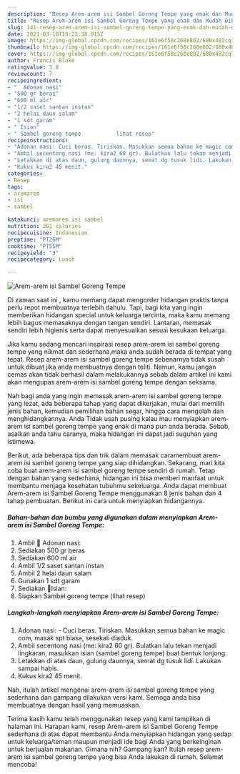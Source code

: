 ```yaml
---
description: "Resep Arem-arem isi Sambel Goreng Tempe yang enak dan Mudah Dibuat"
title: "Resep Arem-arem isi Sambel Goreng Tempe yang enak dan Mudah Dibuat"
slug: 141-resep-arem-arem-isi-sambel-goreng-tempe-yang-enak-dan-mudah-dibuat
date: 2021-03-10T19:22:38.015Z
image: https://img-global.cpcdn.com/recipes/161e6f58c268e802/680x482cq70/arem-arem-isi-sambel-goreng-tempe-foto-resep-utama.jpg
thumbnail: https://img-global.cpcdn.com/recipes/161e6f58c268e802/680x482cq70/arem-arem-isi-sambel-goreng-tempe-foto-resep-utama.jpg
cover: https://img-global.cpcdn.com/recipes/161e6f58c268e802/680x482cq70/arem-arem-isi-sambel-goreng-tempe-foto-resep-utama.jpg
author: Francis Blake
ratingvalue: 3.8
reviewcount: 7
recipeingredient:
- "  Adonan nasi"
- "500 gr beras"
- "600 ml air"
- "1/2 saset santan instan"
- "2 helai daun salam"
- "1 sdt garam"
- " Isian"
- " Sambel goreng tempe           lihat resep"
recipeinstructions:
- "Adonan nasi: Cuci beras. Tiriskan. Masukkan semua bahan ke magic com, masak spt biasa, sesekali diaduk."
- "Ambil secentong nasi (me: kira2 60 gr). Bulatkan lalu tekan menjadi lingkaran, masukkan isian (sambel goreng tempe) buat bentuk lonjong."
- "Letakkan di atas daun, gulung daunnya, semat dg tusuk lidi. Lakukan sampai habis."
- "Kukus kira2 45 menit."
categories:
- Resep
tags:
- aremarem
- isi
- sambel

katakunci: aremarem isi sambel 
nutrition: 261 calories
recipecuisine: Indonesian
preptime: "PT26M"
cooktime: "PT55M"
recipeyield: "3"
recipecategory: Lunch

---
```



![Arem-arem isi Sambel Goreng Tempe](https://img-global.cpcdn.com/recipes/161e6f58c268e802/680x482cq70/arem-arem-isi-sambel-goreng-tempe-foto-resep-utama.jpg)

Di zaman  saat ini , kamu memang dapat mengorder hidangan praktis tanpa perlu repot membuatnya terlebih dahulu. Tapi, bagi kita yang ingin memberikan hidangan special untuk keluarga tercinta, maka kamu memang lebih bagus memasaknya dengan tangan sendiri. Lantaran, memasak sendiri lebih higienis serta dapat menyesuaikan sesuai kesukaan keluarga.

Jika kamu sedang mencari inspirasi resep arem-arem isi sambel goreng tempe yang nikmat dan sederhana,maka anda sudah berada di tempat yang tepat. Resep arem-arem isi sambel goreng tempe  sebenarnya tidak susah untuk dibuat jika anda membuatnya dengan teliti. Namun, kamu jangan cemas akan tidak berhasil dalam melakukannya 
sebab dalam artikel ini kami akan mengupas arem-arem isi sambel goreng tempe dengan seksama.  



Nah bagi anda yang ingin memasak arem-arem isi sambel goreng tempe yang lezat, ada beberapa tahap yang dapat dikerjakan, mulai dari memilih jenis bahan, kemudian pemilihan bahan segar, hingga cara mengolah dan menghidangkannya. Anda Tidak usah pusing kalau mau menyiapkan arem-arem isi sambel goreng tempe yang enak di mana pun anda berada. Sebab, asalkan anda  tahu caranya, maka hidangan ini dapat jadi suguhan yang istimewa.

Berikut, ada beberapa tips dan trik dalam memasak caramembuat arem-arem isi sambel goreng tempe yang siap dihidangkan. Sekarang, mari kita coba buat arem-arem isi sambel goreng tempe sendiri di rumah. Tetap dengan bahan yang sederhana, hidangan ini bisa memberi manfaat untuk membantu menjaga kesehatan tubuhmu sekeluarga. Anda dapat membuat Arem-arem isi Sambel Goreng Tempe menggunakan 8 jenis bahan dan 4 tahap pembuatan. Berikut ini cara untuk menyiapkan hidangannya.

<!--inarticleads1-->

##### Bahan-bahan dan bumbu yang digunakan dalam menyiapkan Arem-arem isi Sambel Goreng Tempe:

1. Ambil  🌺 Adonan nasi:
1. Sediakan 500 gr beras
1. Sediakan 600 ml air
1. Ambil 1/2 saset santan instan
1. Ambil 2 helai daun salam
1. Gunakan 1 sdt garam
1. Sediakan  🌺Isian:
1. Siapkan  Sambel goreng tempe           (lihat resep)




<!--inarticleads2-->

##### Langkah-langkah menyiapkan Arem-arem isi Sambel Goreng Tempe:

1. Adonan nasi: - Cuci beras. Tiriskan. Masukkan semua bahan ke magic com, masak spt biasa, sesekali diaduk.
1. Ambil secentong nasi (me: kira2 60 gr). Bulatkan lalu tekan menjadi lingkaran, masukkan isian (sambel goreng tempe) buat bentuk lonjong.
1. Letakkan di atas daun, gulung daunnya, semat dg tusuk lidi. Lakukan sampai habis.
1. Kukus kira2 45 menit.




Nah, itulah artikel mengenai  arem-arem isi sambel goreng tempe  yang sederhana dan gampang dilakukan versi kami. Semoga anda bisa membuatnya dengan hasil yang memuaskan. 

Terima kasih kamu telah menggunakan resep yang kami tampilkan di halaman ini. Harapan kami, resep  Arem-arem isi Sambel Goreng Tempe sederhana di atas dapat membantu Anda menyiapkan hidangan yang sedap untuk keluarga/teman maupun menjadi ide bagi Anda yang berkeinginan untuk berjualan makanan. Gimana nih? Gampang kan? Itulah resep arem-arem isi sambel goreng tempe yang bisa Anda lakukan di rumah. Selamat mencoba!

